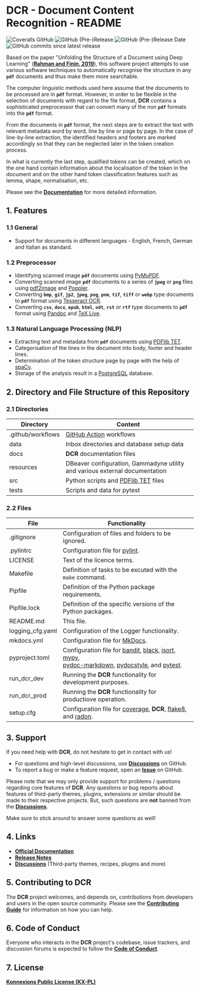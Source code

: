 # DCR - Document Content Recognition - README

![Coveralls GitHub](https://img.shields.io/coveralls/github/KonnexionsGmbH/dcr.svg)
![GitHub (Pre-)Release](https://img.shields.io/github/v/release/KonnexionsGmbH/dcr?include_prereleases)
![GitHub (Pre-)Release Date](https://img.shields.io/github/release-date-pre/KonnexionsGmbh/dcr)
![GitHub commits since latest release](https://img.shields.io/github/commits-since/KonnexionsGmbH/dcr/0.9.3)

Based on the paper "Unfolding the Structure of a Document using Deep Learning" (**[Rahman and Finin, 2019](https://arxiv.org/abs/1910.03678)**), this software project attempts to use various software techniques to automatically recognise the structure in any **`pdf`** documents and thus make them more searchable.

The computer linguistic methods used here assume that the documents to be processed are in **`pdf`** format.
However, in order to be flexible in the selection of documents with regard to the file format, **DCR** contains a sophisticated preprocessor that can convert many of the non **`pdf`** formats into the **`pdf`** format.

From the documents in **`pdf`** format, the next steps are to extract the text with relevant metadata word by word, line by line or page by page. In the case of line-by-line extraction, the identified headers and footers are marked accordingly so that they can be neglected later in the token creation process.

In what is currently the last step, qualified tokens can be created, which on the one hand contain information about the localisation of the token in the document and on the other hand token classification features such as lemma, shape, normalisation, etc.

Please see the **[Documentation](https://konnexionsgmbh.github.io/dcr)** for more detailed information.

## 1. Features

### 1.1 General 
 
- Support for documents in different languages - English, French, German and Italian as standard.

### 1.2 Preprocessor 

- Identifying scanned image **`pdf`** documents using [PyMuPDF](https://pymupdf.readthedocs.io/en/latest/module.html).
- Converting scanned image **`pdf`** documents to a series of **`jpeg`** or **`png`** files using [pdf2image](https://pypi.org/project/pdf2image) and [Poppler](https://poppler.freedesktop.org).
- Converting **`bmp`**, **`gif`**, **`jp2`**, **`jpeg`**, **`png`**, **`pnm`**, **`tif`**, **`tiff`** or **`webp`** type documents to **`pdf`** format using [Tesseract OCR](https://github.com/tesseract-ocr/tesseract).
- Converting **`csv`**, **`docx`**, **`epub`**, **`html`**, **`odt`**, **`rst`** or **`rtf`** type documents to **`pdf`** format using [Pandoc](https://pandoc.org) and [TeX Live](https://www.tug.org/texlive).

### 1.3 Natural Language Processing (NLP) 

- Extracting text and metadata from **`pdf`** documents using [PDFlib TET](https://www.pdflib.com/products/tet/).
- Categorisation of the lines in the document into body, footer and header lines.
- Determination of the token structure page by page with the help of [spaCy](https://spacy.io).
- Storage of the analysis result in a [PostgreSQL](https://www.postgresql.org) database.

## 2. Directory and File Structure of this Repository

### 2.1 Directories

| Directory         | Content                                                                     |
|-------------------|-----------------------------------------------------------------------------|
| .github/workflows | [GitHub Action](https://github.com/actions) workflows                       |
| data              | Inbox directories and database setup data                                   |
| docs              | **DCR** documentation files                                                 |
| resources         | DBeaver configuration, Gammadyne utility and various external documentation |
| src               | Python scripts and [PDFlib TET](https://www.pdflib.com/products/tet/) files |
| tests             | Scripts and data for pytest                                                 |

### 2.2 Files

| File             | Functionality                                                                                                                                                                                                                                                                                                                                                                |
|------------------|------------------------------------------------------------------------------------------------------------------------------------------------------------------------------------------------------------------------------------------------------------------------------------------------------------------------------------------------------------------------------|
| .gitignore       | Configuration of files and folders to be ignored.                                                                                                                                                                                                                                                                                                                            |
| .pylintrc        | Configuration file for [pylint](https://github.com/PyCQA/pylint).                                                                                                                                                                                                                                                                                                            |
| LICENSE          | Text of the licence terms.                                                                                                                                                                                                                                                                                                                                                   |
| Makefile         | Definition of tasks to be excuted with the `make` command.                                                                                                                                                                                                                                                                                                                   |
| Pipfile          | Definition of the Python package requirements.                                                                                                                                                                                                                                                                                                                               |
| Pipfile.lock     | Definition of the specific versions of the Python packages.                                                                                                                                                                                                                                                                                                                  |
| README.md        | This file.                                                                                                                                                                                                                                                                                                                                                                   |
| logging_cfg.yaml | Configuration of the Logger functionality.                                                                                                                                                                                                                                                                                                                                   |
| mkdocs.yml       | Configuration file for [MkDocs](https://github.com/mkdocs/mkdocs/).                                                                                                                                                                                                                                                                                                          |
| pyproject.toml   | Configuration file for [bandit](https://github.com/PyCQA/bandit), [black](https://github.com/psf/black), [isort](https://github.com/PyCQA/isort), [mypy](https://github.com/python/mypy),<br/> [pydoc-markdown](https://github.com/NiklasRosenstein/pydoc-markdown), [pydocstyle](https://github.com/PyCQA/pydocstyle), and [pytest](https://github.com/pytest-dev/pytest/). |
| run_dcr_dev      | Running the **DCR** functionality for development purposes.                                                                                                                                                                                                                                                                                                                  |
| run_dcr_prod     | Running the **DCR** functionality for productiove operation.                                                                                                                                                                                                                                                                                                                 |
| setup.cfg        | Configuration file for [coverage](https://github.com/nedbat/coveragepy/blob/6.3.2/doc/index.rst), **DCR**, [flake8](https://github.com/pycqa/flake8), and [radon](https://github.com/rubik/radon).                                                                                                                                                                           |

## 3. Support

If you need help with **DCR**, do not hesitate to get in contact with us!

- For questions and high-level discussions, use **[Discussions](https://github.com/KonnexionsGmbH/dcr/discussions)** on GitHub.
- To report a bug or make a feature request, open an **[Issue](https://github.com/KonnexionsGmbH/dcr/issues)** on GitHub.

Please note that we may only provide support for problems / questions regarding core features of **DCR**.
Any questions or bug reports about features of third-party themes, plugins, extensions or similar should be made to their respective projects. 
But, such questions are **not** banned from the **[Discussions](https://github.com/KonnexionsGmbH/dcr/discussions)**.

Make sure to stick around to answer some questions as well!

## 4. Links

- **[Official Documentation](https://konnexionsgmbh.github.io/dcr)**
- **[Release Notes](https://konnexionsgmbh.github.io/dcr/release_notes)**
- **[Discussions](https://github.com/KonnexionsGmbH/dcr/discussions)** (Third-party themes, recipes, plugins and more)

## 5. Contributing to DCR

The **DCR** project welcomes, and depends on, contributions from developers and users in the open source community. 
Please see the **[Contributing Guide](https://konnexionsgmbh.github.io/dcr/contributing)** for
information on how you can help.

## 6. Code of Conduct

Everyone who interacts in the **DCR** project's codebase, issue trackers, and discussion forums is expected to follow the **[Code of Conduct](https://konnexionsgmbh.github.io/dcr/code_of_conduct)**.

## 7. License

**[Konnexions Public License (KX-PL)](https://konnexionsgmbh.github.io/dcr/license)**
